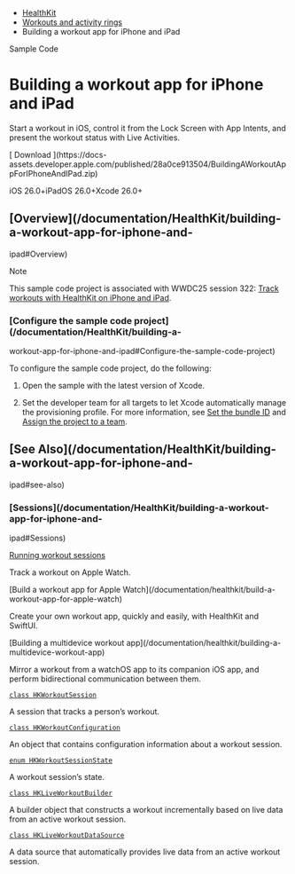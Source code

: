   * [ HealthKit ](/documentation/healthkit)
  * [ Workouts and activity rings ](/documentation/healthkit/workouts-and-activity-rings)
  * Building a workout app for iPhone and iPad 

Sample Code

# Building a workout app for iPhone and iPad

Start a workout in iOS, control it from the Lock Screen with App Intents, and
present the workout status with Live Activities.

[ Download ](https://docs-
assets.developer.apple.com/published/28a0ce913504/BuildingAWorkoutAppForIPhoneAndIPad.zip)

iOS 26.0+iPadOS 26.0+Xcode 26.0+

## [Overview](/documentation/HealthKit/building-a-workout-app-for-iphone-and-
ipad#Overview)

Note

This sample code project is associated with WWDC25 session 322: [Track
workouts with HealthKit on iPhone and
iPad](https://developer.apple.com/wwdc25/322/).

### [Configure the sample code project](/documentation/HealthKit/building-a-
workout-app-for-iphone-and-ipad#Configure-the-sample-code-project)

To configure the sample code project, do the following:

  1. Open the sample with the latest version of Xcode.

  2. Set the developer team for all targets to let Xcode automatically manage the provisioning profile. For more information, see [Set the bundle ID](/documentation/Xcode/preparing-your-app-for-distribution) and [Assign the project to a team](/documentation/Xcode/preparing-your-app-for-distribution).

## [See Also](/documentation/HealthKit/building-a-workout-app-for-iphone-and-
ipad#see-also)

### [Sessions](/documentation/HealthKit/building-a-workout-app-for-iphone-and-
ipad#Sessions)

[Running workout sessions](/documentation/healthkit/running-workout-sessions)

Track a workout on Apple Watch.

[Build a workout app for Apple Watch](/documentation/healthkit/build-a-
workout-app-for-apple-watch)

Create your own workout app, quickly and easily, with HealthKit and SwiftUI.

[Building a multidevice workout app](/documentation/healthkit/building-a-
multidevice-workout-app)

Mirror a workout from a watchOS app to its companion iOS app, and perform
bidirectional communication between them.

[`class HKWorkoutSession`](/documentation/healthkit/hkworkoutsession)

A session that tracks a person’s workout.

[`class
HKWorkoutConfiguration`](/documentation/healthkit/hkworkoutconfiguration)

An object that contains configuration information about a workout session.

[`enum HKWorkoutSessionState`](/documentation/healthkit/hkworkoutsessionstate)

A workout session’s state.

[`class HKLiveWorkoutBuilder`](/documentation/healthkit/hkliveworkoutbuilder)

A builder object that constructs a workout incrementally based on live data
from an active workout session.

[`class
HKLiveWorkoutDataSource`](/documentation/healthkit/hkliveworkoutdatasource)

A data source that automatically provides live data from an active workout
session.


